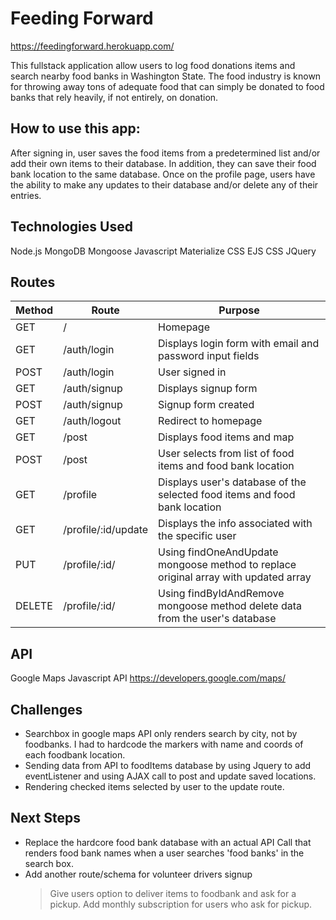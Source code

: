 # Feeding Forward
https://feedingforward.herokuapp.com/

This fullstack application allow users to log food donations items and search nearby food banks in Washington State. The food industry is known for throwing away tons of adequate food that can simply be donated to food banks that rely heavily, if not entirely, on donation.

## How to use this app:

After signing in, user saves the food items from a predetermined list and/or add their own items to their database. In addition, they can save their food bank location to the same database. Once on the profile page, users have the ability to make any updates to their database and/or delete any of their entries. 

## Technologies Used

Node.js
MongoDB
Mongoose
Javascript
Materialize CSS
EJS
CSS
JQuery

## Routes

|Method         |Route          |Purpose                         |
|----------------|-------------------------------|-----------------------------|
|GET |/            |Homepage            |
|GET          |/auth/login            |Displays login form with email and password input fields          |
|POST          |/auth/login| User signed in
|GET |/auth/signup          |Displays signup form          
|POST          |/auth/signup           |Signup form created          |
|GET          |/auth/logout| Redirect to homepage
|GET          |/post| Displays food items and map
|POST          |/post| User selects from list of food items and food bank location
|GET          |/profile| Displays user's database of the selected food items and food bank location
|GET          |/profile/:id/update| Displays the info associated with the specific user
|PUT          |/profile/:id/| Using findOneAndUpdate mongoose method to replace original array with updated array
|DELETE          |/profile/:id/| Using findByIdAndRemove mongoose method delete data from the user's database

## API 

Google Maps Javascript API
https://developers.google.com/maps/

## Challenges

- Searchbox in google maps API only renders search by city, not by foodbanks. I had to hardcode the markers with name and coords of each foodbank location. 
- Sending data from API to foodItems database by using Jquery to add eventListener and using AJAX call to post and update saved locations. 
- Rendering checked items selected by user to the update route.


## Next Steps
- Replace the hardcore food bank database with an actual API Call that renders food bank names when a user searches 'food banks' in the search box.
- Add another route/schema for volunteer drivers signup
	> Give users option to deliver items to foodbank and ask for a pickup.
	Add monthly subscription for users who ask for pickup.